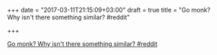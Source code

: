 +++
date = "2017-03-11T21:15:09+03:00"
draft = true
title = "Go monk? Why isn't there something similar?  #reddit"

+++

<p><a href="https://t.co/SwowxoE7pB">Go monk? Why isn't there something similar?  #reddit</a></p>

